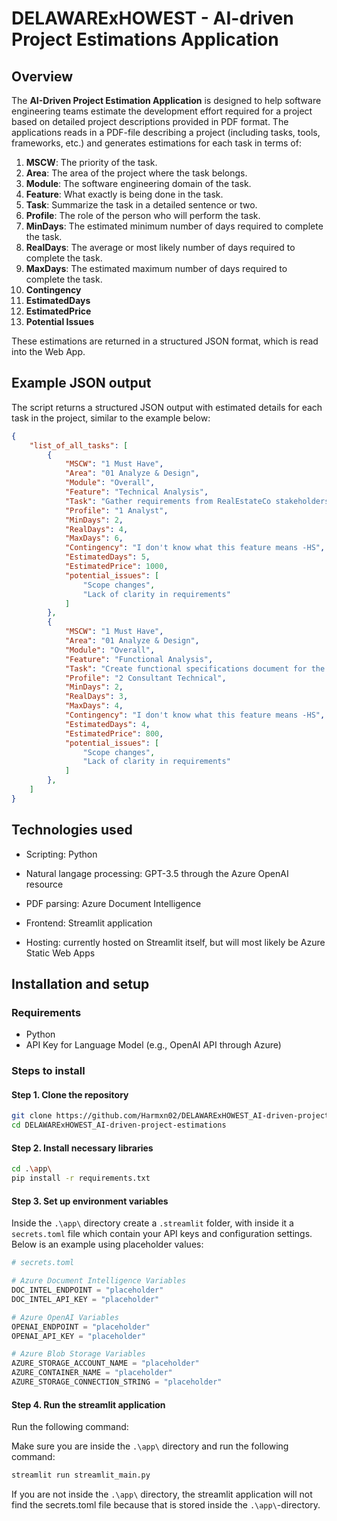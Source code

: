 # DELAWARExHOWEST - AI-driven Project Estimations Application

## Overview

The **AI-Driven Project Estimation Application** is designed to help software engineering teams estimate the development effort required for a project based on detailed project descriptions provided in PDF format. The applications reads in a PDF-file describing a project (including tasks, tools, frameworks, etc.) and generates estimations for each task in terms of:

1. **MSCW**: The priority of the task.
1. **Area**: The area of the project where the task belongs.
1. **Module**: The software engineering domain of the task.
1. **Feature**: What exactly is being done in the task.
1. **Task**: Summarize the task in a detailed sentence or two.
1. **Profile**: The role of the person who will perform the task.
1. **MinDays**: The estimated minimum number of days required to complete the task.
1. **RealDays**: The average or most likely number of days required to complete the task.
1. **MaxDays**: The estimated maximum number of days required to complete the task.
1. **Contingency**
1. **EstimatedDays**
1. **EstimatedPrice**
1. **Potential Issues**

These estimations are returned in a structured JSON format, which is read into the Web App.

## Example JSON output

The script returns a structured JSON output with estimated details for each task in the project, similar to the example below:

```json
{
    "list_of_all_tasks": [
        {
            "MSCW": "1 Must Have",
            "Area": "01 Analyze & Design",
            "Module": "Overall",
            "Feature": "Technical Analysis",
            "Task": "Gather requirements from RealEstateCo stakeholders and develop project scope document",
            "Profile": "1 Analyst",
            "MinDays": 2,
            "RealDays": 4,
            "MaxDays": 6,
            "Contingency": "I don't know what this feature means -HS",
            "EstimatedDays": 5,
            "EstimatedPrice": 1000,
            "potential_issues": [
                "Scope changes",
                "Lack of clarity in requirements"
            ]
        },
        {
            "MSCW": "1 Must Have",
            "Area": "01 Analyze & Design",
            "Module": "Overall",
            "Feature": "Functional Analysis",
            "Task": "Create functional specifications document for the platform",
            "Profile": "2 Consultant Technical",
            "MinDays": 2,
            "RealDays": 3,
            "MaxDays": 4,
            "Contingency": "I don't know what this feature means -HS",
            "EstimatedDays": 4,
            "EstimatedPrice": 800,
            "potential_issues": [
                "Scope changes",
                "Lack of clarity in requirements"
            ]
        },
    ]
}
```

## Technologies used

- Scripting: Python
- Natural langage processing: GPT-3.5 through the Azure OpenAI resource
- PDF parsing: Azure Document Intelligence

- Frontend: Streamlit application
- Hosting: currently hosted on Streamlit itself, but will most likely be Azure Static Web Apps

## Installation and setup

### Requirements

- Python
- API Key for Language Model (e.g., OpenAI API through Azure)

### Steps to install

#### Step 1. Clone the repository

```bash
git clone https://github.com/Harmxn02/DELAWARExHOWEST_AI-driven-project-estimations.git
cd DELAWARExHOWEST_AI-driven-project-estimations

```

#### Step 2. Install necessary libraries

```bash
cd .\app\
pip install -r requirements.txt
```

#### Step 3. Set up environment variables

Inside the `.\app\` directory create a `.streamlit` folder, with inside it a `secrets.toml` file which contain your API keys and configuration settings. Below is an example using placeholder values:

```python
# secrets.toml

# Azure Document Intelligence Variables
DOC_INTEL_ENDPOINT = "placeholder"
DOC_INTEL_API_KEY = "placeholder"

# Azure OpenAI Variables
OPENAI_ENDPOINT = "placeholder"
OPENAI_API_KEY = "placeholder"

# Azure Blob Storage Variables
AZURE_STORAGE_ACCOUNT_NAME = "placeholder"
AZURE_CONTAINER_NAME = "placeholder"
AZURE_STORAGE_CONNECTION_STRING = "placeholder"
```

#### Step 4. Run the streamlit application

Run the following command:

Make sure you are inside the `.\app\` directory and run the following command:

```bash
streamlit run streamlit_main.py
```

If you are not inside the `.\app\` directory, the streamlit application will not find the secrets.toml file because that is stored inside the `.\app\`-directory.
